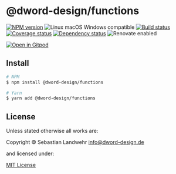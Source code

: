 <!-- TITLE/ -->
# @dword-design/functions
<!-- /TITLE -->

<!-- BADGES/ -->
[![NPM version](https://img.shields.io/npm/v/@dword-design/functions.svg)](https://npmjs.org/package/@dword-design/functions)
![Linux macOS Windows compatible](https://img.shields.io/badge/os-linux%20%7C%C2%A0macos%20%7C%C2%A0windows-blue)
[![Build status](https://img.shields.io/github/workflow/status/dword-design/functions/build)](https://github.com/dword-design/functions/actions)
[![Coverage status](https://img.shields.io/coveralls/dword-design/functions)](https://coveralls.io/github/dword-design/functions)
[![Dependency status](https://img.shields.io/david/dword-design/functions)](https://david-dm.org/dword-design/functions)
![Renovate enabled](https://img.shields.io/badge/renovate-enabled-brightgreen)

[![Open in Gitpod](https://gitpod.io/button/open-in-gitpod.svg)](https://gitpod.io/#https://github.com/dword-design/functions)
<!-- /BADGES -->

<!-- DESCRIPTION/ -->

<!-- /DESCRIPTION -->

<!-- INSTALL/ -->
## Install

```bash
# NPM
$ npm install @dword-design/functions

# Yarn
$ yarn add @dword-design/functions
```
<!-- /INSTALL -->

<!-- LICENSE/ -->
## License

Unless stated otherwise all works are:

Copyright &copy; Sebastian Landwehr <info@dword-design.de>

and licensed under:

[MIT License](https://opensource.org/licenses/MIT)
<!-- /LICENSE -->
